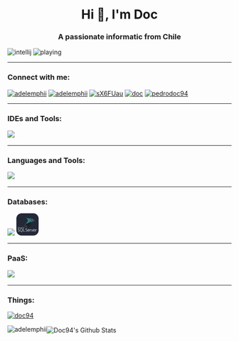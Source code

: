 <h1 align="center">Hi 🐺, I'm Doc</h1>
<h3 align="center">A passionate informatic from Chile</h3>

<img src="https://api.statusbadges.me/badge/intellij/216316781483130880" alt="intellij"> <img src="https://api.statusbadges.me/badge/playing/216316781483130880" alt="playing">

---
<h3 align="left">Connect with me:</h3>
<p align="left">
<a href="https://twitter.com/MrDoc94" target="blank"><img align="center" src="https://raw.githubusercontent.com/rahuldkjain/github-profile-readme-generator/master/src/images/icons/Social/twitter.svg" alt="adelemphii" height="30" width="40" /></a>
<a href="https://www.youtube.com/c/Doc94" target="blank"><img align="center" src="https://raw.githubusercontent.com/rahuldkjain/github-profile-readme-generator/master/src/images/icons/Social/youtube.svg" alt="adelemphii" height="30" width="40" /></a>
<a href="https://www.twitch.tv/thedoc94" target="blank"><img align="center" src="https://upload.wikimedia.org/wikipedia/commons/2/26/Twitch_logo.svg" alt="sX6FUau" height="30" width="40" /></a>
 <a href="https://stackoverflow.com/users/7704486" target="blank"><img align="center" src="https://raw.githubusercontent.com/rahuldkjain/github-profile-readme-generator/master/src/images/icons/Social/stack-overflow.svg" alt="doc" height="30" width="40" /></a>
<a href="https://instagram.com/pedrodoc94" target="blank"><img align="center" src="https://raw.githubusercontent.com/rahuldkjain/github-profile-readme-generator/master/src/images/icons/Social/instagram.svg" alt="pedrodoc94" height="30" width="40" /></a>
</p>

---
<h3 align="left">IDEs and Tools:</h3>
<p align="left"> 
 <img src="https://skillicons.dev/icons?i=idea,vscode,powershell" />
</p>

---
<h3 align="left">Languages and Tools:</h3>
<p align="left"> 
 <img src="https://skillicons.dev/icons?i=git,bash,docker,kubernetes,java,js" />
</p>

---
<h3 align="left">Databases:</h3>
<p align="left"> 
 <img src="https://skillicons.dev/icons?i=mysql,postgres" /> <img src="https://raw.githubusercontent.com/tandpfun/skill-icons/d430f30ded570de368689421095ed44b0ffe8c39/icons/Sqlserver-Dark.svg" alt="mssql" width="50" height="50"/> </a>
</p>

---
<h3 align="left">PaaS:</h3>
<p align="left">
 <img src="https://skillicons.dev/icons?i=aws,heroku" />
</p>

---

<h3 align="left">Things:</h3>
<p align="left"> <a href="https://github.com/ryo-ma/github-profile-trophy"><img src="https://github-profile-trophy.vercel.app/?username=doc94&theme=radical" alt="doc94" /></a> </p>
<p>
<img align="left" src="https://github-readme-stats.vercel.app/api/top-langs?username=Doc94&show_icons=true&locale=es&layout=compact&hide=TeX,HTML&theme=dark" alt="adelemphii"/>
</p>
<p>
<img align="center" src="https://github-readme-stats.vercel.app/api?username=Doc94&include_all_commits=true&count_private=true&show_icons=true&theme=dark" alt="Doc94's Github Stats">
</p>
